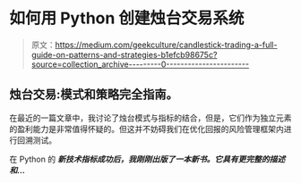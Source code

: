 # 如何用 Python 创建烛台交易系统

> 原文：<https://medium.com/geekculture/candlestick-trading-a-full-guide-on-patterns-and-strategies-b1efcb98675c?source=collection_archive---------0----------------------->

## 烛台交易:模式和策略完全指南。

在最近的一篇文章中，我讨论了烛台模式与指标的结合，但是，它们作为独立元素的盈利能力是非常值得怀疑的。但这并不妨碍我们在优化回报的风险管理框架内进行回溯测试。

在 Python 的 ***新技术指标成功后，我刚刚出版了一本新书。它具有更完整的描述和…***